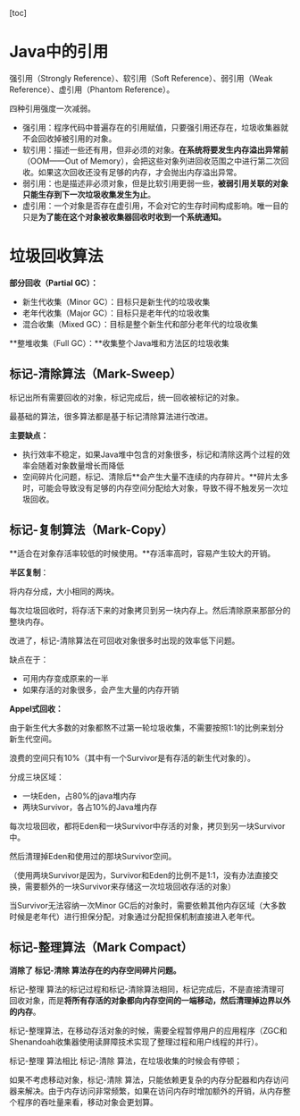 [toc]

# Java中的引用

强引用（Strongly Reference）、软引用（Soft Reference）、弱引用（Weak Reference）、虚引用（Phantom Reference）。

四种引用强度一次减弱。

* 强引用：程序代码中普遍存在的引用赋值，只要强引用还存在，垃圾收集器就不会回收掉被引用的对象。
* 软引用：描述一些还有用，但非必须的对象。**在系统将要发生内存溢出异常前**（OOM——Out of Memory），会把这些对象列进回收范围之中进行第二次回收。如果这次回收还没有足够的内存，才会抛出内存溢出异常。
* 弱引用：也是描述非必须对象，但是比软引用更弱一些，**被弱引用关联的对象只能生存到下一次垃圾收集发生为止**。
* 虚引用：一个对象是否存在虚引用，不会对它的生存时间构成影响。唯一目的只是**为了能在这个对象被收集器回收时收到一个系统通知。**



# 垃圾回收算法

**部分回收（Partial GC）：**

* 新生代收集（Minor GC）：目标只是新生代的垃圾收集
* 老年代收集（Major GC）：目标只是老年代的垃圾收集
* 混合收集（Mixed GC）：目标是整个新生代和部分老年代的垃圾收集



**整堆收集（Full GC）：**收集整个Java堆和方法区的垃圾收集



## 标记-清除算法（Mark-Sweep）

标记出所有需要回收的对象，标记完成后，统一回收被标记的对象。

最基础的算法，很多算法都是基于标记清除算法进行改进。

**主要缺点：**

* 执行效率不稳定，如果Java堆中包含的对象很多，标记和清除这两个过程的效率会随着对象数量增长而降低
* 空间碎片化问题，标记、清除后**会产生大量不连续的内存碎片。**碎片太多时，可能会导致没有足够的内存空间分配给大对象，导致不得不触发另一次垃圾回收。



## 标记-复制算法（Mark-Copy）

**适合在对象存活率较低的时候使用。**存活率高时，容易产生较大的开销。

**半区复制**：

将内存分成，大小相同的两块。

每次垃圾回收时，将存活下来的对象拷贝到另一块内存上。然后清除原来那部分的整块内存。



改进了，标记-清除算法在可回收对象很多时出现的效率低下问题。

缺点在于：

* 可用内存变成原来的一半
* 如果存活的对象很多，会产生大量的内存开销



**Appel式回收：**

由于新生代大多数的对象都熬不过第一轮垃圾收集，不需要按照1:1的比例来划分新生代空间。

浪费的空间只有10%（其中有一个Survivor是有存活的新生代对象的）。

分成三块区域：

* 一块Eden，占80%的java堆内存
* 两块Survivor，各占10%的Java堆内存

每次垃圾回收，都将Eden和一块Survivor中存活的对象，拷贝到另一块Survivor中。

然后清理掉Eden和使用过的那块Survivor空间。

（使用两块Survivor是因为，Survivor和Eden的比例不是1:1，没有办法直接交换，需要额外的一块Survivor来存储这一次垃圾回收存活的对象）



当Survivor无法容纳一次Minor GC后的对象时，需要依赖其他内存区域（大多数时候是老年代）进行担保分配，对象通过分配担保机制直接进入老年代。



## 标记-整理算法（Mark Compact）

**消除了 标记-清除 算法存在的内存空间碎片问题。**



标记-整理 算法的标记过程和标记-清除算法相同，标记完成后，不是直接清理可回收对象，而是**将所有存活的对象都向内存空间的一端移动，然后清理掉边界以外的内存**。



标记-整理算法，在移动存活对象的时候，需要全程暂停用户的应用程序（ZGC和Shenandoah收集器使用读屏障技术实现了整理过程和用户线程的并行）。

标记-整理 算法相比 标记-清除 算法，在垃圾收集的时候会有停顿；

如果不考虑移动对象，标记-清除 算法，只能依赖更复杂的内存分配器和内存访问器来解决。由于内存访问非常频繁，如果在访问内存时增加额外的开销，从内存整个程序的吞吐量来看，移动对象会更划算。







